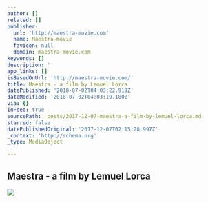 ```yaml
---
author: []
related: []
publisher:
  url: 'http://maestra-movie.com'
  name: Maestra-movie
  favicon: null
  domain: maestra-movie.com
keywords: []
description: ''
app_links: []
isBasedOnUrl: 'http://maestra-movie.com/'
title: Maestra - a film by Lemuel Lorca
datePublished: '2018-07-02T04:03:22.919Z'
dateModified: '2018-07-02T04:03:19.180Z'
via: {}
inFeed: true
sourcePath: _posts/2017-12-07-maestra-a-film-by-lemuel-lorca.md
starred: false
datePublishedOriginal: '2017-12-07T02:15:28.997Z'
_context: 'http://schema.org'
_type: MediaObject

---
```

<article style=""><h1>Maestra - a film by Lemuel Lorca</h1><img src="http://maestra-movie.com/wp-content/uploads/2017/03/cropped-MAESTRACOVER.png" /></article>